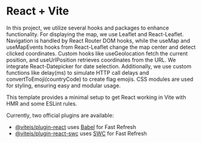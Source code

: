 # React + Vite
In this project, we utilize several hooks and packages to enhance functionality. For displaying the map, we use Leaflet and React-Leaflet. Navigation is handled by React Router DOM hooks, while the useMap and useMapEvents hooks from React-Leaflet change the map center and detect clicked coordinates. Custom hooks like useGeolocation fetch the current position, and useUrlPosition retrieves coordinates from the URL. We integrate React-Datepicker for date selection. Additionally, we use custom functions like delay(ms) to simulate HTTP call delays and convertToEmoji(countryCode) to create flag emojis. CSS modules are used for styling, ensuring easy and modular usage.

This template provides a minimal setup to get React working in Vite with HMR and some ESLint rules.

Currently, two official plugins are available:

- [@vitejs/plugin-react](https://github.com/vitejs/vite-plugin-react/blob/main/packages/plugin-react/README.md) uses [Babel](https://babeljs.io/) for Fast Refresh
- [@vitejs/plugin-react-swc](https://github.com/vitejs/vite-plugin-react-swc) uses [SWC](https://swc.rs/) for Fast Refresh
